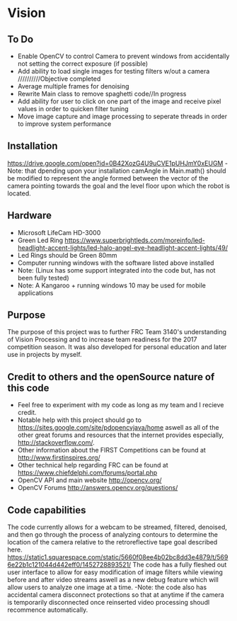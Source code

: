 # Vision
## To Do
- Enable OpenCV to control Camera to prevent windows from accidentally not setting the correct exposure (if possible)
- Add ability to load single images for testing filters w/out a camera //////////Objective completed
- Average multiple frames for denoising
- Rewrite Main class to remove spaghetti code//In progress
- Add ability for user to click on one part of the image and receive pixel values in order to quicken filter tuning
- Move image capture and image processing to seperate threads in order to improve system performance

## Installation
https://drive.google.com/open?id=0B42XozG4U9uCVE1pUHJmY0xEUGM
-Note: that dpending upon your installation camAngle in Main.math() should be modified to represent the angle formed between the vector
of the camera pointing towards the goal and the level floor upon which the robot is located.

## Hardware
- Microsoft LifeCam HD-3000
- Green Led Ring https://www.superbrightleds.com/moreinfo/led-headlight-accent-lights/led-halo-angel-eye-headlight-accent-lights/49/
- Led Rings should be Green 80mm
- Computer running windows with the software listed above installed 
- Note: (Linux has some support integrated into the code but, has not been fully tested)
- Note: A Kangaroo + running windows 10 may be used for mobile applications

## Purpose 
The purpose of this project was to further FRC Team 3140's understanding of Vision Processing and to increase team readiness
for the 2017 competition season. It was also developed for personal education and later use in projects by myself.

## Credit to others and the openSource nature of this code
- Feel free to experiment with my code as long as my team and I recieve credit.
- Notable help with this project should go to https://sites.google.com/site/pdopencvjava/home aswell as all of the other great forums and resources that the internet provides especially, http://stackoverflow.com/.
- Other information about the FIRST Competitions can be found at http://www.firstinspires.org/
- Other technical help regarding FRC can be found at https://www.chiefdelphi.com/forums/portal.php
- OpenCV API and main website http://opencv.org/
- OpenCV Forums http://answers.opencv.org/questions/

## Code capabilities
The code currently allows for a webcam to be streamed, filtered, denoised, and then go through the process of analyzing contours to 
determine the location of the camera relative to the retroreflective tape goal described here. https://static1.squarespace.com/static/5660f08ee4b02bc8dd3e4879/t/5696e22b1c121044d442eff0/1452728893521/
The code has a fully fleshed out user interface to allow for easy modification of image filters while viewing before and after video streams aswell as a new debug feature which will allow users to analyze one image at a time.
-Note: the code also has accidental camera disconnect protections so that at anytime if the camera is temporarily disconnected once reinserted video processing shoudl recommence automatically.
